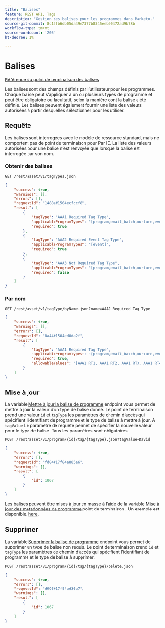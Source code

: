 ```yaml
---
title: "Balises"
feature: REST API, Tags
description: "Gestion des balises pour les programmes dans Marketo."
source-git-commit: 8c1ffb6db05da49e7377b8345eeb30472ad9b78b
workflow-type: tm+mt
source-wordcount: '205'
ht-degree: 1%

---
```



# Balises

[Référence du point de terminaison des balises](https://developer.adobe.com/marketo-apis/api/asset/#tag/Tags)

Les balises sont des champs définis par l’utilisateur pour les programmes. Chaque balise peut s’appliquer à un ou plusieurs types de programme et peut être obligatoire ou facultatif, selon la manière dont la balise a été définie. Les balises peuvent également fournir une liste des valeurs autorisées à partir desquelles sélectionner pour les utiliser.

## Requête

Les balises sont interrogées avec le modèle de ressource standard, mais ne comportent pas de point de terminaison pour Par ID. La liste des valeurs autorisées pour une balise n’est renvoyée que lorsque la balise est interrogée par son nom.

### Obtenir des balises

```
GET /rest/asset/v1/tagTypes.json
```

```json
{
    "success": true,
    "warnings": [],
    "errors": [],
    "requestId": "1488a#1504ecfccf8",
    "result": [
        {
            "tagType": "AAA1 Required Tag Type",
            "applicableProgramTypes": "[program,email_batch,nurture,event,webinar]",
            "required": true
        },
        {
            "tagType": "AAA2 Required Event Tag Type",
            "applicableProgramTypes": "[event]",
            "required": true
        },
        {
            "tagType": "AAA3 Not Required Tag Type",
            "applicableProgramTypes": "[program,email_batch,nurture,event,webinar]",
            "required": false
        }
    ]
}
```

### Par nom

```
GET /rest/asset/v1/tagType/byName.json?name=AAA1 Required Tag Type
```

```json
{
    "success": true,
    "warnings": [],
    "errors": [],
    "requestId": "8a44#1504ed0da2f",
    "result": [
        {
            "tagType": "AAA1 Required Tag Type",
            "applicableProgramTypes": "[program,email_batch,nurture,event,webinar]",
            "required": true,
            "allowableValues": "[AAA1 RT1, AAA1 RT2, AAA1 RT3, AAA1 RT4]"
        }
    ]
}
```

## Mise à jour

La variable [Mettre à jour la balise de programme](https://developer.adobe.com/marketo-apis/api/asset/#tag/Programs/operation/updateProgramUsingPOST) endpoint vous permet de mettre à jour la valeur d’un type de balise donné. Le point de terminaison prend une valeur `id` et `tagType` les paramètres de chemin d’accès qui spécifient l’identifiant de programme et le type de balise à mettre à jour. A `tagValue` Le paramètre de requête permet de spécifier la nouvelle valeur pour le type de balise. Tous les paramètres sont obligatoires.

```
POST /rest/asset/v1/program/{id}/tag/{tagType}.json?tagValue=David
```

```json
{
    "success": true,
    "errors": [],
    "requestId": "fd84#17f84a885a6",
    "warnings": [],
    "result": [
        {
            "id": 1067
        }
    ]
}
```

Les balises peuvent être mises à jour en masse à l’aide de la variable [Mise à jour des métadonnées de programme](https://developer.adobe.com/marketo-apis/api/asset/#tag/Programs/operation/updateProgramUsingPOST) point de terminaison . Un exemple est disponible. [here](programs.md#update).

## Supprimer

La variable [Supprimer la balise de programme](https://developer.adobe.com/marketo-apis/api/asset/#tag/Programs/operation/deleteProgramUsingPOST) endpoint vous permet de supprimer un type de balise non requis. Le point de terminaison prend `id` et `tagType` les paramètres de chemin d’accès qui spécifient l’identifiant de programme et le type de balise à supprimer.

```
POST /rest/asset/v1/program/{id}/tag/{tagType}/delete.json
```

```json
{
    "success": true,
    "errors": [],
    "requestId": "d998#17f84ad36a7",
    "warnings": [],
    "result": [
        {
            "id": 1067
        }
    ]
}
```
